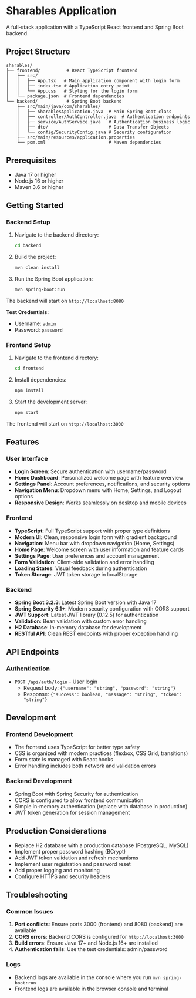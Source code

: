 # Sharables Application

A full-stack application with a TypeScript React frontend and Spring Boot backend.

## Project Structure

```
sharables/
├── frontend/          # React TypeScript frontend
│   ├── src/
│   │   ├── App.tsx   # Main application component with login form
│   │   ├── index.tsx # Application entry point
│   │   └── App.css   # Styling for the login form
│   └── package.json  # Frontend dependencies
└── backend/           # Spring Boot backend
    ├── src/main/java/com/sharables/
    │   ├── SharablesApplication.java  # Main Spring Boot class
    │   ├── controller/AuthController.java  # Authentication endpoints
    │   ├── service/AuthService.java   # Authentication business logic
    │   ├── dto/                       # Data Transfer Objects
    │   └── config/SecurityConfig.java # Security configuration
    ├── src/main/resources/application.properties
    └── pom.xml                        # Maven dependencies
```

## Prerequisites

- Java 17 or higher
- Node.js 16 or higher
- Maven 3.6 or higher

## Getting Started

### Backend Setup

1. Navigate to the backend directory:
   ```bash
   cd backend
   ```

2. Build the project:
   ```bash
   mvn clean install
   ```

3. Run the Spring Boot application:
   ```bash
   mvn spring-boot:run
   ```

The backend will start on `http://localhost:8080`

**Test Credentials:**
- Username: `admin`
- Password: `password`

### Frontend Setup

1. Navigate to the frontend directory:
   ```bash
   cd frontend
   ```

2. Install dependencies:
   ```bash
   npm install
   ```

3. Start the development server:
   ```bash
   npm start
   ```

The frontend will start on `http://localhost:3000`

## Features

### User Interface
- **Login Screen**: Secure authentication with username/password
- **Home Dashboard**: Personalized welcome page with feature overview
- **Settings Panel**: Account preferences, notifications, and security options
- **Navigation Menu**: Dropdown menu with Home, Settings, and Logout options
- **Responsive Design**: Works seamlessly on desktop and mobile devices

### Frontend
- **TypeScript**: Full TypeScript support with proper type definitions
- **Modern UI**: Clean, responsive login form with gradient background
- **Navigation**: Menu bar with dropdown navigation (Home, Settings)
- **Home Page**: Welcome screen with user information and feature cards
- **Settings Page**: User preferences and account management
- **Form Validation**: Client-side validation and error handling
- **Loading States**: Visual feedback during authentication
- **Token Storage**: JWT token storage in localStorage

### Backend
- **Spring Boot 3.2.3**: Latest Spring Boot version with Java 17
- **Spring Security 6.1+**: Modern security configuration with CORS support
- **JWT Support**: Latest JWT library (0.12.5) for authentication
- **Validation**: Bean validation with custom error handling
- **H2 Database**: In-memory database for development
- **RESTful API**: Clean REST endpoints with proper exception handling

## API Endpoints

### Authentication
- `POST /api/auth/login` - User login
  - Request body: `{"username": "string", "password": "string"}`
  - Response: `{"success": boolean, "message": "string", "token": "string"}`

## Development

### Frontend Development
- The frontend uses TypeScript for better type safety
- CSS is organized with modern practices (flexbox, CSS Grid, transitions)
- Form state is managed with React hooks
- Error handling includes both network and validation errors

### Backend Development
- Spring Boot with Spring Security for authentication
- CORS is configured to allow frontend communication
- Simple in-memory authentication (replace with database in production)
- JWT token generation for session management

## Production Considerations

- Replace H2 database with a production database (PostgreSQL, MySQL)
- Implement proper password hashing (BCrypt)
- Add JWT token validation and refresh mechanisms
- Implement user registration and password reset
- Add proper logging and monitoring
- Configure HTTPS and security headers

## Troubleshooting

### Common Issues

1. **Port conflicts**: Ensure ports 3000 (frontend) and 8080 (backend) are available
2. **CORS errors**: Backend CORS is configured for `http://localhost:3000`
3. **Build errors**: Ensure Java 17+ and Node.js 16+ are installed
4. **Authentication fails**: Use the test credentials: admin/password

### Logs
- Backend logs are available in the console where you run `mvn spring-boot:run`
- Frontend logs are available in the browser console and terminal
